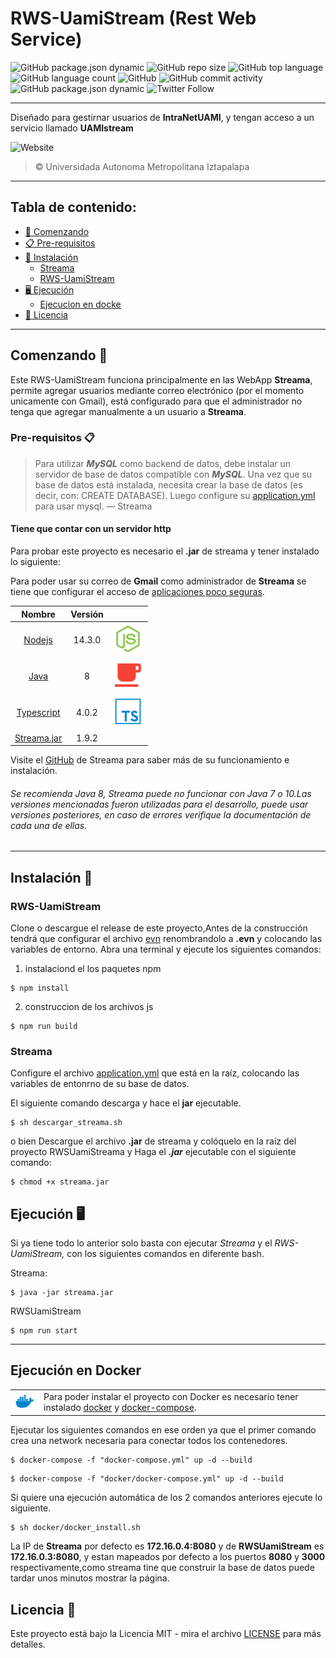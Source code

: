 
# RWS-UamiStream (Rest Web Service)
![GitHub package.json dynamic](https://img.shields.io/github/package-json/version/Alfonso6z/RWSUamiStream?color=gree)
![GitHub repo size](https://img.shields.io/github/repo-size/Alfonso6z/RWSUamiStream?label=Tama%C3%B1o%20del%20repositorio)
![GitHub top language](https://img.shields.io/github/languages/top/Alfonso6z/RWSUamiStream?color=green)
![GitHub language count](https://img.shields.io/github/languages/count/Alfonso6z/RWSUamiStream?label=Lenguajes&color=yellow)
![GitHub](https://img.shields.io/github/license/Alfonso6z/RWSUamiStream)
![GitHub commit activity](https://img.shields.io/github/commit-activity/w/Alfonso6z/RWSUamiStream?color=orange)
![GitHub package.json dynamic](https://img.shields.io/github/package-json/author/Alfonso6z/RWSUamiStream?color=purple)
![Twitter Follow](https://img.shields.io/twitter/follow/Alfonso6Z?label=Seguir&style=social)

___
Diseñado para gestirnar usuarios de **IntraNetUAMI**, y tengan acceso a un servicio llamado **UAMIstream** 

 ![Website](https://img.shields.io/website?down_color=red&down_message=intranetUami&up_color=gree&up_message=IntraNet&url=https%3A%2F%2Fshields.io)

> © Universidada Autonoma Metropolitana Iztapalapa
___

## Tabla de contenido:
- [🚀 Comenzando](#comenzando-🚀)
- [📋 Pre-requisitos](#pre-requisitos-📋)
- [🔧 Instalación](#instalación-🔧)
    * [Streama](#streama)
    * [RWS-UamiStream](#rws-uamistream)
- [🖥️ Ejecución](#ejecución-🖥️)
    * [Ejecucion en docke](#ejecución-en-docker)
- [📄 Licencia](#licencia-📄)

---

## Comenzando 🚀 
Este RWS-UamiStream funciona principalmente en las WebApp **Streama**, permite agregar usuarios mediante correo electrónico (por el momento unicamente con Gmail), está configurado para que el administrador no tenga que agregar manualmente a un usuario a **Streama**.

### Pre-requisitos 📋

>Para utilizar ***MySQL*** como backend de datos, debe instalar un servidor de base de datos compatible con ***MySQL***. Una vez que su base de datos está instalada, necesita crear la base de datos (es decir, con: CREATE DATABASE). Luego configure su [application.yml](application.yml) para usar mysql. — Streama


#### __Tiene que contar con un servidor http__

Para probar este proyecto es necesario el __.jar__ de streama y tener instalado lo siguiente: 

Para poder usar su correo de __Gmail__ como administrador de __Streama__ se tiene que configurar el acceso de [aplicaciones poco seguras](https://myaccount.google.com/security).


| Nombre|Versión         ||
|:-:|:-:|:-:|
| [Nodejs](https://nodejs.org/es/)|14.3.0|<img src="https://github.com/PKief/vscode-material-icon-theme/blob/main/icons/nodejs.svg" style="width:50px">
| [Java ](https://nodejs.org/es/)|8|<img src="https://github.com/PKief/vscode-material-icon-theme/blob/main/icons/java.svg" style="width:50px">
| [Typescript](https://www.typescriptlang.org/)|4.0.2|<img src="https://github.com/PKief/vscode-material-icon-theme/blob/main/icons/typescript-def.svg" style="width:50px">
|[Streama.jar](hhttps://github.com/streamaserver/streama/releases/tag/v1.9.2)|1.9.2|

Visite el [GitHub](https://github.com/streamaserver/streama) de Streama para saber más de su funcionamiento e instalación. 

###### _Se recomienda Java 8, Streama puede no funcionar con Java 7 o 10.Las versiones mencionadas fueron utilizadas para el desarrollo, puede usar versiones posteriores, en caso de errores verifique la documentación de cada una de ellas._


 ----
## Instalación 🔧

### RWS-UamiStream

Clone o descargue el release de este  proyecto,Antes de la construcción tendrá que configurar el archivo [evn](env) renombrandolo a  __**.evn**__ y colocando las variables de entorno.
Abra una terminal y ejecute los siguientes comandos:  

1. instalaciond el los paquetes npm 
```
$ npm install
```

2. construccion de los archivos js
```
$ npm run build
```

### Streama
Configure el archivo [application.yml](application.yml) que está en la raíz, colocando las variables de entonrno de su base de datos.

El siguiente comando descarga y hace el __jar__ ejecutable.

```
$ sh descargar_streama.sh
```

o bien 
Descargue el archivo __.jar__ de streama y colóquelo en la raíz del proyecto RWSUamiStreama y Haga el ***.jar*** ejecutable  con el siguiente comando:

```
$ chmod +x streama.jar
```

## Ejecución 🖥️

Si ya tiene todo lo anterior solo basta con ejecutar _Streama_ y el _RWS-UamiStream,_ con los siguientes comandos en diferente bash.

Streama:

```
$ java -jar streama.jar 
```

RWSUamiStream
```
$ npm run start
```

---
## Ejecución en Docker 
|||
|:----------:|-------|
|<img src="https://github.com/PKief/vscode-material-icon-theme/blob/main/icons/docker.svg" style="width:50px">|Para poder instalar el proyecto con Docker es necesario tener instalado [docker]() y [docker-compose]().|


Ejecutar los siguientes comandos en ese orden ya que el primer comando crea una network necesaria para conectar todos los contenedores.

```
$ docker-compose -f "docker-compose.yml" up -d --build
```
```
$ docker-compose -f "docker/docker-compose.yml" up -d --build
```

Si quiere una ejecución automática de los 2 comandos anteriores ejecute lo siguiente.

```
$ sh docker/docker_install.sh
```

La IP de __Streama__ por defecto es __172.16.0.4:8080__ y de __RWSUamiStream__ es __172.16.0.3:8080__, y estan mapeados por defecto a los puertos __8080__ y __3000__ respectivamente,como streama tine que construir la base de datos puede tardar unos minutos mostrar la página. 


## Licencia 📄

Este proyecto está bajo la Licencia MIT - mira el archivo [LICENSE](LICENSE.md) para más detalles.
